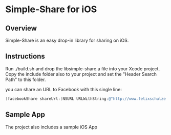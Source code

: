 # Simple-Share for iOS

## Overview
Simple-Share is an easy drop-in library for sharing on iOS.

## Instructions
Run ./build.sh and drop the libsimple-share.a file into your Xcode project.
Copy the include folder also to your project and set the "Header Search Path" to this folder.

you can share an URL to Facebook with this single line:

```objective-c
[facebookShare shareUrl:[NSURL URLWithString:@"http://www.felixschulze.de"]];
```

## Sample App
The project also includes a sample iOS App